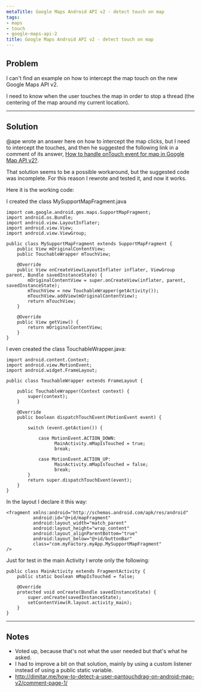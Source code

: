 ```yaml
---
metaTitle: Google Maps Android API v2 - detect touch on map
tags:
- maps
- touch
- google-maps-api-2
title: Google Maps Android API v2 - detect touch on map
---
```


## Problem

I can't find an example on how to intercept the map touch on the new Google Maps API v2.


I need to know when the user touches the map in order to stop a thread (the centering of the map around my current location).



---

## Solution

@ape wrote an answer here on how to intercept the map clicks, but I need to intercept the touches, and then he suggested the following link in a comment of its answer, [How to handle onTouch event for map in Google Map API v2?](https://stackoverflow.com/questions/13722869/how-to-handle-ontouch-event-for-map-in-google-map-api-v2).


That solution seems to be a possible workaround, but the suggested code was incomplete. For this reason I rewrote and tested it, and now it works.


Here it is the working code:


I created the class MySupportMapFragment.java



```
import com.google.android.gms.maps.SupportMapFragment;
import android.os.Bundle;
import android.view.LayoutInflater;
import android.view.View;
import android.view.ViewGroup;

public class MySupportMapFragment extends SupportMapFragment {
    public View mOriginalContentView;
    public TouchableWrapper mTouchView;

    @Override
    public View onCreateView(LayoutInflater inflater, ViewGroup parent, Bundle savedInstanceState) {
        mOriginalContentView = super.onCreateView(inflater, parent, savedInstanceState);
        mTouchView = new TouchableWrapper(getActivity());
        mTouchView.addView(mOriginalContentView);
        return mTouchView;
    }

    @Override
    public View getView() {
        return mOriginalContentView;
    }
}

```

I even created the class TouchableWrapper.java:



```
import android.content.Context;
import android.view.MotionEvent;
import android.widget.FrameLayout;

public class TouchableWrapper extends FrameLayout {

    public TouchableWrapper(Context context) {
        super(context);
    }

    @Override
    public boolean dispatchTouchEvent(MotionEvent event) {

        switch (event.getAction()) {

            case MotionEvent.ACTION_DOWN:
                  MainActivity.mMapIsTouched = true;
                  break;

            case MotionEvent.ACTION_UP:
                  MainActivity.mMapIsTouched = false;
                  break;
        }
        return super.dispatchTouchEvent(event);
    }
}

```

In the layout I declare it this way:



```
<fragment xmlns:android="http://schemas.android.com/apk/res/android"
          android:id="@+id/mapFragment"
          android:layout_width="match_parent"
          android:layout_height="wrap_content"
          android:layout_alignParentBottom="true"
          android:layout_below="@+id/buttonBar"
          class="com.myFactory.myApp.MySupportMapFragment"
/>

```

Just for test in the main Activity I wrote only the following:



```
public class MainActivity extends FragmentActivity {
    public static boolean mMapIsTouched = false;

    @Override
    protected void onCreate(Bundle savedInstanceState) {
        super.onCreate(savedInstanceState);
        setContentView(R.layout.activity_main);
    }
}

```


---

## Notes

- Voted up, because that's not what the user needed but that's what he asked.
-  I had to improve a bit on that solution, mainly by using a custom listener instead of using a public static variable.
- http://dimitar.me/how-to-detect-a-user-pantouchdrag-on-android-map-v2/comment-page-1/

